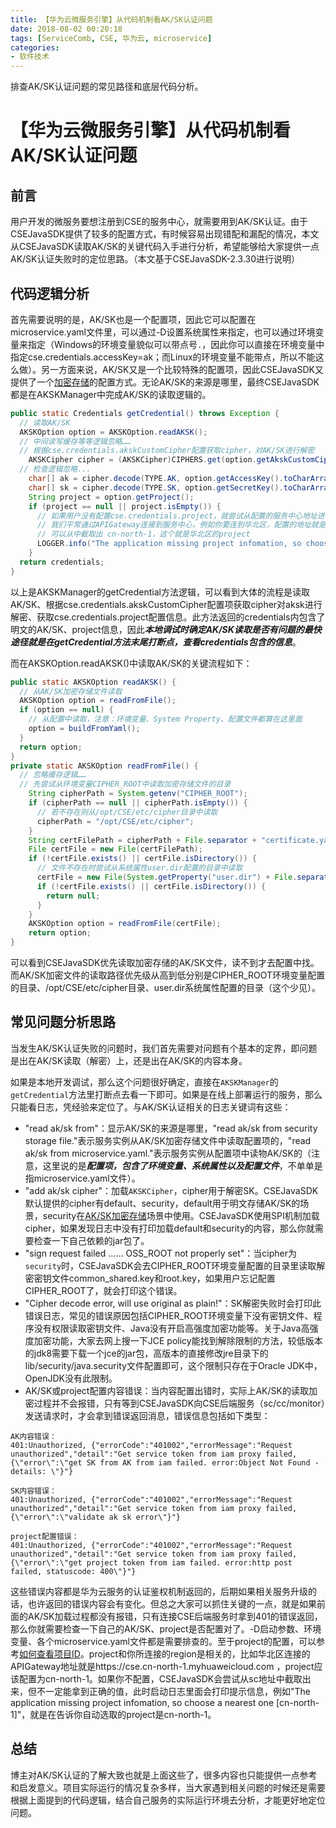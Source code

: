 ```yaml
---
title: 【华为云微服务引擎】从代码机制看AK/SK认证问题
date: 2018-08-02 00:20:18
tags: [ServiceComb, CSE, 华为云, microservice]
categories:
- 软件技术
---
```


排查AK/SK认证问题的常见路径和底层代码分析。
<!-- more -->
# 【华为云微服务引擎】从代码机制看AK/SK认证问题

## 前言
用户开发的微服务要想注册到CSE的服务中心，就需要用到AK/SK认证。由于CSEJavaSDK提供了较多的配置方式，有时候容易出现错配和漏配的情况，本文从CSEJavaSDK读取AK/SK的关键代码入手进行分析，希望能够给大家提供一点AK/SK认证失败时的定位思路。（本文基于CSEJavaSDK-2.3.30进行说明）

## 代码逻辑分析

首先需要说明的是，AK/SK也是一个配置项，因此它可以配置在microservice.yaml文件里，可以通过-D设置系统属性来指定，也可以通过环境变量来指定（Windows的环境变量貌似可以带点号`.`，因此你可以直接在环境变量中指定cse.credentials.accessKey=ak；而Linux的环境变量不能带点，所以不能这么做）。另一方面来说，AK/SK又是一个比较特殊的配置项，因此CSEJavaSDK又提供了一个[加密存储](https://support.huaweicloud.com/devg-cse/cse_03_0088.html)的配置方式。无论AK/SK的来源是哪里，最终CSEJavaSDK都是在AKSKManager中完成AK/SK的读取逻辑的。
```java
public static Credentials getCredential() throws Exception {
  // 读取AK/SK
  AKSKOption option = AKSKOption.readAKSK();
  // 中间读写缓存等等逻辑忽略……
  // 根据cse.credentials.akskCustomCipher配置获取cipher，对AK/SK进行解密
    AKSKCipher cipher = (AKSKCipher)CIPHERS.get(option.getAkskCustomCipher());
  // 检查逻辑忽略...
    char[] ak = cipher.decode(TYPE.AK, option.getAccessKey().toCharArray());
    char[] sk = cipher.decode(TYPE.SK, option.getSecretKey().toCharArray());
    String project = option.getProject();
    if (project == null || project.isEmpty()) {
      // 如果用户没有配置cse.credentials.project，就尝试从配置的服务中心地址进行解析，具体的代码忽略……
      // 我们平常通过APIGateway连接到服务中心，例如你要连到华北区，配置的地址就是这样的 https://cse.cn-north-1.myhuaweicloud.com
      // 可以从中截取出 cn-north-1，这个就是华北区的project
      LOGGER.info("The application missing project infomation, so choose a nearest one [{}]", project);
    }
  return credentials;
}
```
以上是AKSKManager的getCredential方法逻辑，可以看到大体的流程是读取AK/SK、根据cse.credentials.akskCustomCipher配置项获取cipher对aksk进行解密、获取cse.credentials.project配置信息。此方法返回的credentials内包含了明文的AK/SK、project信息，因此***本地调试时确定AK/SK读取是否有问题的最快途径就是在getCredential方法末尾打断点，查看credentials包含的信息***。

而在AKSKOption.readAKSK()中读取AK/SK的关键流程如下：
```java
public static AKSKOption readAKSK() {
  // 从AK/SK加密存储文件读取
  AKSKOption option = readFromFile();
  if (option == null) {
    // 从配置中读取，注意：环境变量、System Property、配置文件都算在这里面
    option = buildFromYaml();
  }
  return option;
}
private static AKSKOption readFromFile() {
  // 忽略缓存逻辑……
  // 先尝试从环境变量CIPHER_ROOT中读取加密存储文件的目录
    String cipherPath = System.getenv("CIPHER_ROOT");
    if (cipherPath == null || cipherPath.isEmpty()) {
      // 若不存在则从/opt/CSE/etc/cipher目录中读取
      cipherPath = "/opt/CSE/etc/cipher";
    }
    String certFilePath = cipherPath + File.separator + "certificate.yaml";
    File certFile = new File(certFilePath);
    if (!certFile.exists() || certFile.isDirectory()) {
      // 文件不存在时尝试从系统属性user.dir配置的目录中读取
      certFile = new File(System.getProperty("user.dir") + File.separator + "certificate.yaml");
      if (!certFile.exists() || certFile.isDirectory()) {
        return null;
      }
    }
    AKSKOption option = readFromFile(certFile);
    return option;
}
```
可以看到CSEJavaSDK优先读取加密存储的AK/SK文件，读不到才去配置中找。而AK/SK加密文件的读取路径优先级从高到低分别是CIPHER_ROOT环境变量配置的目录、/opt/CSE/etc/cipher目录、user.dir系统属性配置的目录（这个少见）。

## 常见问题分析思路

当发生AK/SK认证失败的问题时，我们首先需要对问题有个基本的定界，即问题是出在AK/SK读取（解密）上，还是出在AK/SK的内容本身。

如果是本地开发调试，那么这个问题很好确定，直接在`AKSKManager`的`getCredential`方法里打断点去看一下即可。如果是在线上部署运行的服务，那么只能看日志，凭经验来定位了。与AK/SK认证相关的日志关键词有这些：
- "read ak/sk from"：显示AK/SK的来源是哪里，"read ak/sk from security storage file."表示服务实例从AK/SK加密存储文件中读取配置项的，"read ak/sk from microservice.yaml."表示服务实例从配置项中读物AK/SK的（注意，这里说的是***配置项，包含了环境变量、系统属性以及配置文件***，不单单是指microservice.yaml文件）。
- "add ak/sk cipher"：加载`AKSKCipher`，cipher用于解密SK。CSEJavaSDK默认提供的cipher有default、security，default用于明文存储AK/SK的场景，security在[AK/SK加密存储](https://support.huaweicloud.com/devg-cse/cse_03_0088.html)场景中使用。CSEJavaSDK使用SPI机制加载cipher，如果发现日志中没有打印加载default和security的内容，那么你就需要检查一下自己依赖的jar包了。
- "sign request failed ...... OSS_ROOT not properly set"：当cipher为`security`时，CSEJavaSDK会去CIPHER_ROOT环境变量配置的目录里读取解密密钥文件common_shared.key和root.key，如果用户忘记配置CIPHER_ROOT了，就会打印这个错误。
- "Cipher decode error, will use original as plain!"：SK解密失败时会打印此错误日志，常见的错误原因包括CIPHER_ROOT环境变量下没有密钥文件、程序没有权限读取密钥文件、Java没有开启高强度加密功能等。关于Java高强度加密功能，大家去网上搜一下JCE policy能找到解除限制的方法，较低版本的jdk8需要下载一个jce的jar包，高版本的直接修改jre目录下的lib/security/java.security文件配置即可，这个限制只存在于Oracle JDK中，OpenJDK没有此限制。
- AK/SK或project配置内容错误：当内容配置出错时，实际上AK/SK的读取加密过程并不会报错，只有等到CSEJavaSDK向CSE后端服务（sc/cc/monitor）发送请求时，才会拿到错误返回消息，错误信息包括如下类型：
```
AK内容错误：
401:Unauthorized, {"errorCode":"401002","errorMessage":"Request unauthorized","detail":"Get service token from iam proxy failed,{\"error\":\"get SK from AK from iam failed. error:Object Not Found - details: \"}"}
```
```
SK内容错误：
401:Unauthorized, {"errorCode":"401002","errorMessage":"Request unauthorized","detail":"Get service token from iam proxy failed,{\"error\":\"validate ak sk error\"}"}
```
```
project配置错误：
401:Unauthorized, {"errorCode":"401002","errorMessage":"Request unauthorized","detail":"Get service token from iam proxy failed,{\"error\":\"get project token from iam failed. error:http post failed, statuscode: 400\"}"}
```
这些错误内容都是华为云服务的认证鉴权机制返回的，后期如果相关服务升级的话，也许返回的错误内容会有变化。但总之大家可以抓住关键的一点，就是如果前面的AK/SK加载过程都没有报错，只有连接CSE后端服务时拿到401的错误返回，那么你就需要检查一下自己的AK/SK、project是否配置对了。-D启动参数、环境变量、各个microservice.yaml文件都是需要排查的。至于project的配置，可以参考[如何查看项目ID](https://support.huaweicloud.com/usermanual-iam/zh-cn_topic_0079477316.html)。project和你所连接的region是相关的，比如华北区连接的APIGateway地址就是https://cse.cn-north-1.myhuaweicloud.com ，project应该配置为cn-north-1。如果你不配置，CSEJavaSDK会尝试从sc地址中截取出来，但不一定能拿到正确的值，此时启动日志里面会打印提示信息，例如"The application missing project infomation, so choose a nearest one [cn-north-1]"，就是在告诉你自动选取的project是cn-north-1。

## 总结

博主对AK/SK认证的了解大致也就是上面这些了，很多内容也只能提供一点参考和启发意义。项目实际运行的情况复杂多样，当大家遇到相关问题的时候还是需要根据上面提到的代码逻辑，结合自己服务的实际运行环境去分析，才能更好地定位问题。
